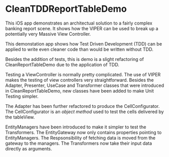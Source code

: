 # CleanTDDReportTableDemo

This iOS app demonstrates an architectual solution to a fairly complex banking report scene. It shows how the VIPER can be used to break up a potentially very Massive View Controller. 

This demonstation app shows how Test Driven Development (TDD) can be applied to write even cleaner code than would be written without TDD. 

Besides the addition of tests, this is demo is a slight refactoring of CleanReportTableDemo due to the application of TDD.

Testing a ViewController is normally pretty complicated. The use of VIPER makes the testing of view controllers very straightforward. Besides the Adapter, Presenter, UseCase and Transformer classes that were introduced in CleanReportTableDemo, new classes have been added to make Unit Testing simpler.

The Adapter has been further refactored to produce the CellConfigurator.  The CellConfigurator is an *object method* used to test the cells delivered by the tableView. 

EntityManagers have been introduced to make it simpler to test the Transformers. The EntityGateway now only contains properties pointing to EntityManagers. The Respsonsibility of fetching data is moved from the gateway to the managers. The Transformers now take their input data directly as arguments.


